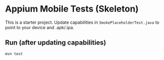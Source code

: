 # Appium Mobile Tests (Skeleton)

This is a starter project. Update capabilities in `SmokePlaceholderTest.java` to point to your device and .apk/.ipa.

## Run (after updating capabilities)
```
mvn test
```
